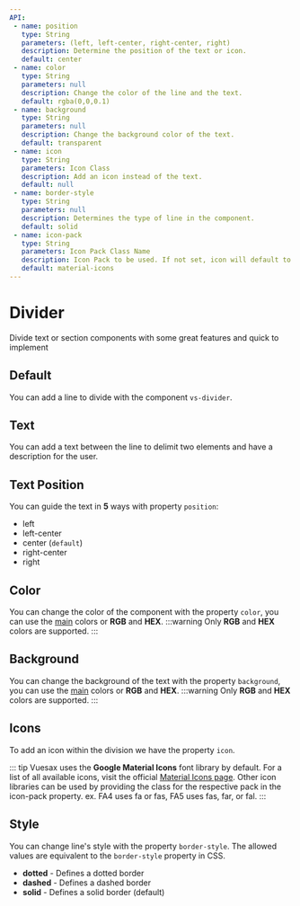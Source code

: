 ```yaml
---
API:
 - name: position
   type: String
   parameters: (left, left-center, right-center, right)
   description: Determine the position of the text or icon.
   default: center
 - name: color
   type: String
   parameters: null
   description: Change the color of the line and the text.
   default: rgba(0,0,0.1)
 - name: background
   type: String
   parameters: null
   description: Change the background color of the text.
   default: transparent
 - name: icon
   type: String
   parameters: Icon Class
   description: Add an icon instead of the text.
   default: null
 - name: border-style
   type: String
   parameters: null
   description: Determines the type of line in the component.
   default: solid
 - name: icon-pack
   type: String
   parameters: Icon Pack Class Name
   description: Icon Pack to be used. If not set, icon will default to Material Icons. ex. FA4 uses fa or fas, FA5 uses fas, far, or fal.
   default: material-icons
---
```


# Divider

<box header>

  Divide text or section components with some great features and quick to implement

</box>

<box>

## Default

You can add a line to divide with the component `vs-divider`.

<vuecode md>
<template #demo>
 Ut enim ad minim veniam, quis nostrud exercitation ullamco laboris nisi ut aliquip ex ea commodo consequat. Duis aute irure dolor in reprehenderit in voluptate velit esse cillum dolore eu fugiat nulla pariatur. Excepteur sint occaecat cupidatat non proident, sunt in culpa qui officia deserunt mollit anim id est laborum.
  <vs-divider/>
Lorem ipsum dolor sit amet, consectetur adipisicing elit, sed do eiusmod tempor incididunt ut labore et dolore magna aliqua.
</template>
<template #code>

```html
Ut enim ad minim veniam, quis nostrud exercitation ullamco laboris nisi ut aliquip ex ea commodo consequat. Duis aute irure dolor in reprehenderit in voluptate velit esse cillum dolore eu fugiat nulla pariatur. Excepteur sint occaecat cupidatat non proident, sunt in culpa qui officia deserunt mollit anim id est laborum.
<vs-divider/>
Lorem ipsum dolor sit amet, consectetur adipisicing elit, sed do eiusmod tempor incididunt ut labore et dolore magna aliqua.
```

</template>
</vuecode>
</box>

<box>

## Text

You can add a text between the line to delimit two elements and have a description for the user.

<vuecode md>
<template #demo>
 Ut enim ad minim veniam, quis nostrud exercitation ullamco laboris nisi ut aliquip ex ea commodo consequat. Duis aute irure dolor in reprehenderit in voluptate velit esse cillum dolore eu fugiat nulla pariatur. Excepteur sint occaecat cupidatat non proident, sunt in culpa qui officia deserunt mollit anim id est laborum.
  <vs-divider>
    My Text
  </vs-divider>
Lorem ipsum dolor sit amet, consectetur adipisicing elit, sed do eiusmod tempor incididunt ut labore et dolore magna aliqua.
</template>
<template #code>

```html
Ut enim ad minim veniam, quis nostrud exercitation ullamco laboris nisi ut aliquip ex ea commodo consequat. Duis aute irure dolor in reprehenderit in voluptate velit esse cillum dolore eu fugiat nulla pariatur. Excepteur sint occaecat cupidatat non proident, sunt in culpa qui officia deserunt mollit anim id est laborum.
 <vs-divider>
   My Text
 </vs-divider>
Lorem ipsum dolor sit amet, consectetur adipisicing elit, sed do eiusmod tempor incididunt ut labore et dolore magna aliqua.
```

</template>
</vuecode>
</box>


<box>

## Text Position

You can guide the text in **5** ways with property `position`:

- left
- left-center
- center (`default`)
- right-center
- right

<vuecode md>
<template #demo>
  <vs-divider position="left">
    left
  </vs-divider>
  <vs-divider position="left-center">
    left-center
  </vs-divider>
  <vs-divider>
    center (default)
  </vs-divider>
  <vs-divider position="right-center">
    right-center
  </vs-divider>
  <vs-divider position="right">
    right
  </vs-divider>
</template>
<template #code>

```html
<vs-divider position="left">
  My Text
</vs-divider>
<vs-divider position="left-center">
  My Text
</vs-divider>
<vs-divider position="center">
  My Text
</vs-divider>
<vs-divider position="right-center">
  My Text
</vs-divider>
<vs-divider position="right">
  My Text
</vs-divider>
```

</template>
</vuecode>
</box>

<box>

## Color

You can change the color of the component with the property `color`, you can use the [main](/theme/) colors or **RGB** and **HEX**.
:::warning
  Only **RGB** and **HEX** colors are supported.
:::

<vuecode md>
<template #demo>
  <vs-divider>Default</vs-divider>
  <vs-divider color="primary">Primary</vs-divider>
  <vs-divider color="success">Success</vs-divider>
  <vs-divider color="danger">Danger</vs-divider>
  <vs-divider color="warning">Warning</vs-divider>
  <vs-divider color="dark">Dark</vs-divider>
  <vs-divider color="rgb(29, 222, 194)">RGB</vs-divider>
  <vs-divider color="#ad289f">HEX</vs-divider>
</template>
<template #code>

```html
<template #demo>
  <vs-divider>Default</vs-divider>
  <vs-divider color="primary">Primary</vs-divider>
  <vs-divider color="success">Success</vs-divider>
  <vs-divider color="danger">Danger</vs-divider>
  <vs-divider color="warning">Warning</vs-divider>
  <vs-divider color="dark">Dark</vs-divider>
  <vs-divider color="rgb(29, 222, 194)">RGB</vs-divider>
  <vs-divider color="#ad289f">HEX</vs-divider>
</div>
```

</template>
</vuecode>
</box>


<box>

## Background

You can change the background of the text with the property `background`, you can use the [main](/theme/) colors or **RGB** and **HEX**.
:::warning
  Only **RGB** and **HEX** colors are supported.
:::

<vuecode md>
<template #demo>
  <vs-divider>Default</vs-divider>
  <vs-divider background="primary" color="#ade6d4">Primary</vs-divider>
  <vs-divider background="success" color="#0a540a">Success</vs-divider>
  <vs-divider background="danger" color="lightred">Danger</vs-divider>
  <vs-divider background="warning" color="grey">Warning</vs-divider>
  <vs-divider background="dark" color="lightgrey">Dark</vs-divider>
  <vs-divider background="rgb(252, 243, 192)" color="rgb(29, 222, 194)">RGB</vs-divider>
  <vs-divider background="#fffaaa" color="#ad289f">HEX</vs-divider>
</template>
<template #code>

```html
<template #demo>
  <vs-divider>Default</vs-divider>
  <vs-divider background="primary" color="#ade6d4">Primary</vs-divider>
  <vs-divider background="success" color="#0a540a">Success</vs-divider>
  <vs-divider background="danger" color="lightred">Danger</vs-divider>
  <vs-divider background="warning" color="grey">Warning</vs-divider>
  <vs-divider background="dark" color="lightgrey">Dark</vs-divider>
  <vs-divider background="rgb(252, 243, 192)" color="rgb(29, 222, 194)">RGB</vs-divider>
  <vs-divider background="#fffaaa" color="#ad289f">HEX</vs-divider>
</div>
```

</template>
</vuecode>
</box>


<box>

## Icons

To add an icon within the division we have the property `icon`.

::: tip
Vuesax uses the **Google Material Icons** font library by default. For a list of all available icons, visit the official [Material Icons page](https://material.io/icons/). Other icon libraries can be used by providing the class for the respective pack in the icon-pack property. ex. FA4 uses fa or fas, FA5 uses fas, far, or fal.
:::

<vuecode md>
<template #demo>
  <vs-divider position="left" icon="arrow_downward"></vs-divider>
  <vs-divider position="left-center" color="primary" icon="star"></vs-divider>
  <vs-divider color="success" icon="check"></vs-divider>
  <vs-divider position="right-center" color="danger" icon="delete_forever"></vs-divider>
  <vs-divider position="right" color="warning" icon="report_problem"></vs-divider>
  <vs-divider color="dark" icon="watch_later"></vs-divider>
</template>
<template #code>

```html
<vs-divider icon="arrow_downward"></vs-divider>
<vs-divider color="primary" icon="star"></vs-divider>
<vs-divider color="success" icon="check"></vs-divider>
<vs-divider color="danger" icon="delete_forever"></vs-divider>
<vs-divider color="warning" icon="report_problem"></vs-divider>
<vs-divider color="dark" icon="watch_later"></vs-divider>
```

</template>
</vuecode>
</box>


<box>

## Style

You can change line's style with the property `border-style`. The allowed values ​​are equivalent to the `border-style` property in CSS.

- **dotted** - Defines a dotted border
- **dashed** - Defines a dashed border
- **solid** - Defines a solid border (default)

<vuecode md>
<template #demo>
  <vs-divider border-style="dotted" color="dark">dotted</vs-divider>
  <vs-divider border-style="dashed" color="dark">dashed</vs-divider>
  <vs-divider border-style="solid" color="dark">solid</vs-divider>
</template>
<template #code>

```html
<vs-divider border-style="dotted" color="dark">dotted</vs-divider>
<vs-divider border-style="dashed" color="dark">dashed</vs-divider>
<vs-divider border-style="solid" color="dark">solid</vs-divider>
```

</template>
</vuecode>
</box>
